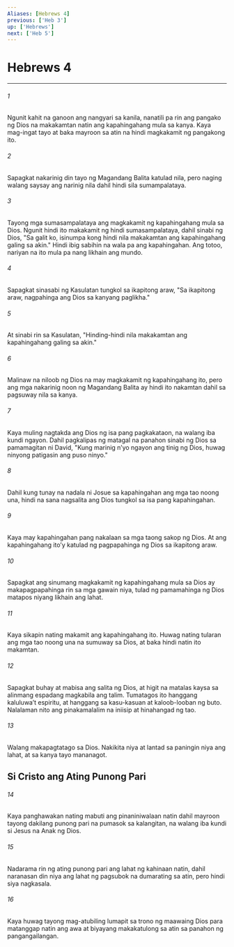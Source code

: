 ```yaml
---
Aliases: [Hebrews 4]
previous: ['Heb 3']
up: ['Hebrews']
next: ['Heb 5']
---
```

# Hebrews 4

***


###### 1 


Ngunit kahit na ganoon ang nangyari sa kanila, nanatili pa rin ang pangako ng Dios na makakamtan natin ang kapahingahang mula sa kanya. Kaya mag-ingat tayo at baka mayroon sa atin na hindi magkakamit ng pangakong ito. 


###### 2 


Sapagkat nakarinig din tayo ng Magandang Balita katulad nila, pero naging walang saysay ang narinig nila dahil hindi sila sumampalataya. 


###### 3 


Tayong mga sumasampalataya ang magkakamit ng kapahingahang mula sa Dios. Ngunit hindi ito makakamit ng hindi sumasampalataya, dahil sinabi ng Dios, "Sa galit ko, isinumpa kong hindi nila makakamtan ang kapahingahang galing sa akin." Hindi ibig sabihin na wala pa ang kapahingahan. Ang totoo, nariyan na ito mula pa nang likhain ang mundo. 


###### 4 


Sapagkat sinasabi ng Kasulatan tungkol sa ikapitong araw, "Sa ikapitong araw, nagpahinga ang Dios sa kanyang paglikha." 


###### 5 


At sinabi rin sa Kasulatan, "Hinding-hindi nila makakamtan ang kapahingahang galing sa akin." 


###### 6 


Malinaw na niloob ng Dios na may magkakamit ng kapahingahang ito, pero ang mga nakarinig noon ng Magandang Balita ay hindi ito nakamtan dahil sa pagsuway nila sa kanya. 


###### 7 


Kaya muling nagtakda ang Dios ng isa pang pagkakataon, na walang iba kundi ngayon. Dahil pagkalipas ng matagal na panahon sinabi ng Dios sa pamamagitan ni David, "Kung marinig nʼyo ngayon ang tinig ng Dios, huwag ninyong patigasin ang puso ninyo." 


###### 8 


Dahil kung tunay na nadala ni Josue sa kapahingahan ang mga tao noong una, hindi na sana nagsalita ang Dios tungkol sa isa pang kapahingahan. 


###### 9 


Kaya may kapahingahan pang nakalaan sa mga taong sakop ng Dios. At ang kapahingahang itoʼy katulad ng pagpapahinga ng Dios sa ikapitong araw. 


###### 10 


Sapagkat ang sinumang magkakamit ng kapahingahang mula sa Dios ay makapagpapahinga rin sa mga gawain niya, tulad ng pamamahinga ng Dios matapos niyang likhain ang lahat. 


###### 11 


Kaya sikapin nating makamit ang kapahingahang ito. Huwag nating tularan ang mga tao noong una na sumuway sa Dios, at baka hindi natin ito makamtan. 


###### 12 


Sapagkat buhay at mabisa ang salita ng Dios, at higit na matalas kaysa sa alinmang espadang magkabila ang talim. Tumatagos ito hanggang kaluluwaʼt espiritu, at hanggang sa kasu-kasuan at kaloob-looban ng buto. Nalalaman nito ang pinakamalalim na iniisip at hinahangad ng tao. 


###### 13 


Walang makapagtatago sa Dios. Nakikita niya at lantad sa paningin niya ang lahat, at sa kanya tayo mananagot.

## Si Cristo ang Ating Punong Pari 


###### 14 


Kaya panghawakan nating mabuti ang pinaniniwalaan natin dahil mayroon tayong dakilang punong pari na pumasok sa kalangitan, na walang iba kundi si Jesus na Anak ng Dios. 


###### 15 


Nadarama rin ng ating punong pari ang lahat ng kahinaan natin, dahil naranasan din niya ang lahat ng pagsubok na dumarating sa atin, pero hindi siya nagkasala. 


###### 16 


Kaya huwag tayong mag-atubiling lumapit sa trono ng maawaing Dios para matanggap natin ang awa at biyayang makakatulong sa atin sa panahon ng pangangailangan.
